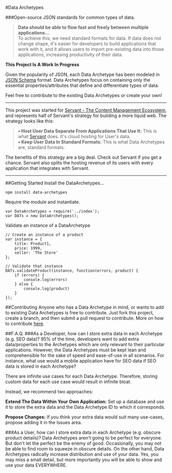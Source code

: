 #Data Archetypes

###Open-source JSON standards for common types of data.
  
>**Data should be able to flow fast and freely between multiple applications...**  
>To achieve this, we need standard formats for data.  If data does not change shape, it's easier for developers to build applications that work with it, and it allows users to import pre-existing data into those applications, increasing productivity of their data.

**This Project Is A Work In Progress**

Given the popularity of JSON, each Data Archetype has been modeled in [JSON Schema](http://json-schema.org "http://json-schema.org") format.  Data Archetypes focus on containing only the essential properties/attributes that define and differentiate types of data.

Feel free to contribute to the existing Data Archetypes or create your own!

---

This project was started for [Servant - The Content Management Ecosystem](http://servant.co), and represents half of Servant's strategy for building a more liquid web.  The strategy looks like this:

>**• Host User Data Separate From Applications That Use It:**  This is what [Servant](http://servant.co) does.  It's cloud hosting for User's data.  
>**• Keep User Data In Standard Formats:**  This is what Data Archetypes are, standard formats.

The benefits of this strategy are a big deal. Check out Servant if you get a chance.  Servant also splits the hosting revenue of its users with every application that integrates with Servant.

---
##Getting Started
Install the DataArchetypes...

    npm install data-archetypes
    
Require the module and instantiate.

    var DataArchetypes = require('../index');
	var DATs = new DataArchetypes();
	
Validate an instance of a DataArchetype

    // Create an instance of a product
    var instance = {
		title: Product1,
		price: 1999,
		seller: 'The Store'
	};
	
    // Validate that instance
	DATs.validateProduct(instance, function(errors, product) {
		if (errors) {
		    console.log(errors)
		} else {
		    console.log(product)
		}
	});

##Contributing
Anyone who has a Data Archetype in mind, or wants to add to existing Data Archetypes is free to contribute.  Just fork this project, create a branch, and then submit a pull request to contribute.  More on how to contribute [here](https://guides.github.com/activities/contributing-to-open-source/).

##F.A.Q.
###As a Developer, how can I store extra data in each Archetype (e.g. SEO data)?
95% of the time, developers want to add extra data/properties to the Archetypes which are only relevant to their particular applications.  However, the Data Archetypes must be kept lean and comprehensible for the sake of speed and ease-of-use in all scenarios.  For instance, what use would a mobile application have for SEO data if SEO data is stored in each Archetype?

There are infinite use cases for each Data Archetype.  Therefore, storing custom data for each use case would result in infinite bloat.

Instead, we recommend two approaches: 

**Extend The Data Within Your Own Application:**  Set up a database and use it to store the extra data and the Data Archetype ID to which it corresponds. 

**Propose Changes:**  If you think your extra data would suit many use-cases, propose adding it in the Issues area.

###As a User, how can I store extra data in each Archetype (e.g. obscure product details)?
Data Archetypes aren't going to be perfect for everyone.  But don't let the perfect be the enemy of good.  Occasionally, you may not be able to find room to squeeze in obscure details.  On the other hand, Data Archetypes radically increase distribution and use of your data.  Yes, you may miss a small detail, but more importantly you will be able to show and use your data EVERYWHERE.



